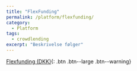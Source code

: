 ```yaml
---
title: "FlexFunding"
permalink: /platform/flexfunding/
category:
  - Platform
tags:
  - crowdlending
excerpt: "Beskrivelse følger"
---
```


[Flexfunding (DKK)](http://flexfunding.dk){: .btn .btn--large .btn--warning}
